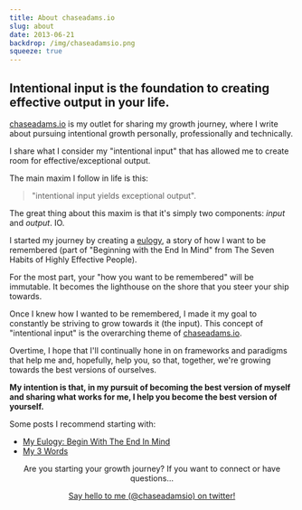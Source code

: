 ```yaml
---
title: About chaseadams.io
slug: about
date: 2013-06-21
backdrop: /img/chaseadamsio.png
squeeze: true
---
```


## Intentional input is the foundation to creating effective output in your life.

[chaseadams.io][] is my outlet for sharing my growth journey, where I write about pursuing intentional growth personally, professionally and technically.

I share what I consider my "intentional input" that has allowed me to create room for effective/exceptional output.

The main maxim I follow in life is this:

> "intentional input yields exceptional output". 

The great thing about this maxim is that it's simply two components: _input_ and _output_. IO.

I started my journey by creating a [eulogy][], a story of how I want to be remembered (part of "Beginning with the End In Mind" from The Seven Habits of Highly Effective People). 

For the most part, your "how you want to be remembered" will be immutable. It becomes the lighthouse on the shore that you steer your ship towards.

Once I knew how I wanted to be remembered, I made it my goal to constantly be striving to grow towards it (the input). This concept of "intentional input" is the overarching theme of [chaseadams.io][]. 

Overtime, I hope that I'll continually hone in on frameworks and paradigms that help me and, hopefully, help you, so that, together, we're growing towards the best versions of ourselves.

**My intention is that, in my pursuit of becoming the best version of myself and sharing what works for me, I help you become the best version of yourself.**

Some posts I recommend starting with:

- [My Eulogy: Begin With The End In Mind](/2013/10/my-eulogy)
- [My 3 Words](/my-3-words-2016/)

<p style="text-align:center">
  Are you starting your growth journey? If you want to connect or have questions...
</p>

<p style="text-align:center">
  <a class="btn cta" href="https://twitter.com/chaseadamsio">Say hello to me (@chaseadamsio) on twitter!</a>
</p>

[chaseadams.io]: http://chaseadams.io
[eulogy]: /2013/10/my-eulogy
